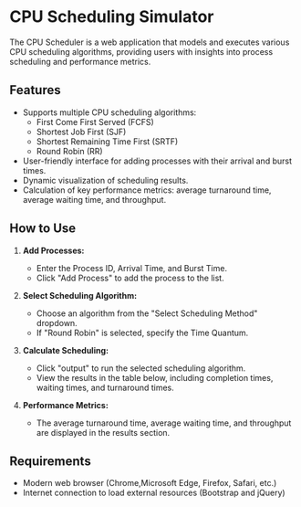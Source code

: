 # CPU Scheduling Simulator

The CPU Scheduler is a web application that models and executes various CPU scheduling algorithms, providing users with insights into process scheduling and performance metrics.

## Features

- Supports multiple CPU scheduling algorithms:
  - First Come First Served (FCFS)
  - Shortest Job First (SJF)
  - Shortest Remaining Time First (SRTF)
  - Round Robin (RR)
- User-friendly interface for adding processes with their arrival and burst times.
- Dynamic visualization of scheduling results.
- Calculation of key performance metrics: average turnaround time, average waiting time, and throughput.

## How to Use

1. **Add Processes:**
   - Enter the Process ID, Arrival Time, and Burst Time.
   - Click "Add Process" to add the process to the list.

2. **Select Scheduling Algorithm:**
   - Choose an algorithm from the "Select Scheduling Method" dropdown.
   - If "Round Robin" is selected, specify the Time Quantum.

3. **Calculate Scheduling:**
   - Click "output" to run the selected scheduling algorithm.
   - View the results in the table below, including completion times, waiting times, and turnaround times.

4. **Performance Metrics:**
   - The average turnaround time, average waiting time, and throughput are displayed in the results section.

## Requirements

- Modern web browser (Chrome,Microsoft Edge, Firefox, Safari, etc.)
- Internet connection to load external resources (Bootstrap and jQuery)


